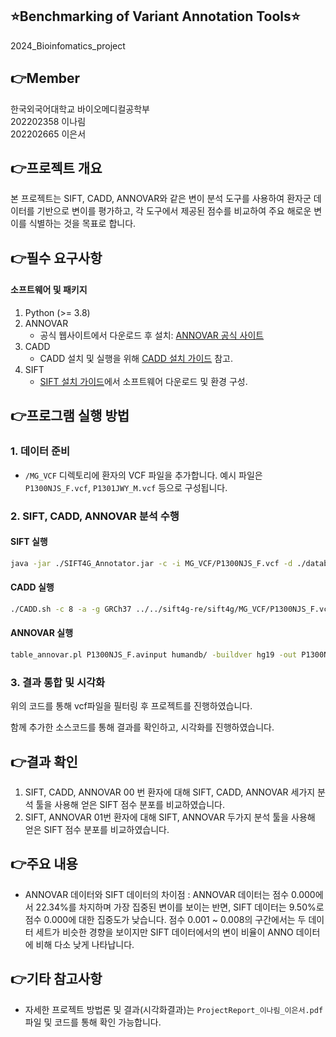 ## ⭐Benchmarking of Variant Annotation Tools⭐
2024_Bioinfomatics_project

## 👉Member
한국외국어대학교 바이오메디컬공학부 <br>
202202358 이나림 <br>
202202665 이은서

## 👉프로젝트 개요
본 프로젝트는 SIFT, CADD, ANNOVAR와 같은 변이 분석 도구를 사용하여 환자군 데이터를 기반으로 변이를 평가하고, 각 도구에서 제공된 점수를 비교하여 주요 해로운 변이를 식별하는 것을 목표로 합니다.

## 👉필수 요구사항

#### **소프트웨어 및 패키지**
1. Python (>= 3.8)
2. ANNOVAR
   - 공식 웹사이트에서 다운로드 후 설치: [ANNOVAR 공식 사이트](http://www.openbioinformatics.org/annovar/)
3. CADD
   - CADD 설치 및 실행을 위해 [CADD 설치 가이드](https://cadd.gs.washington.edu/) 참고.
4. SIFT
   - [SIFT 설치 가이드](http://sift.jcvi.org/)에서 소프트웨어 다운로드 및 환경 구성.

## 👉프로그램 실행 방법

### 1. 데이터 준비
- `/MG_VCF` 디렉토리에 환자의 VCF 파일을 추가합니다. 예시 파일은 `P1300NJS_F.vcf`, `P1301JWY_M.vcf` 등으로 구성됩니다.

### 2. SIFT, CADD, ANNOVAR 분석 수행
#### **SIFT 실행**
```bash
java -jar ./SIFT4G_Annotator.jar -c -i MG_VCF/P1300NJS_F.vcf -d ./databases/GRCh37.74/ -r output2
```

#### **CADD 실행**
```bash
./CADD.sh -c 8 -a -g GRCh37 ../../sift4g-re/sift4g/MG_VCF/P1300NJS_F.vcf
```

#### **ANNOVAR 실행**
```bash
table_annovar.pl P1300NJS_F.avinput humandb/ -buildver hg19 -out P1300NJS_F_anno -remove -protocol refGene,cytoBand,exac03,avsnp147,dbnsfp30a -operation gx,r,f,f,f -nastring . -csvout -polish -xref example/gene_xref.txt
```

### 3. 결과 통합 및 시각화
위의 코드를 통해 vcf파일을 필터링 후 프로젝트를 진행하였습니다.

함께 추가한 소스코드를 통해 결과를 확인하고, 시각화를 진행하였습니다.



## 👉결과 확인
  
1) SIFT, CADD, ANNOVAR 
00 번 환자에 대해 SIFT, CADD, ANNOVAR 세가지 분석 툴을 사용해 얻은 SIFT 점수 분포를 비교하였습니다.
2) SIFT, ANNOVAR 
01번 환자에 대해 SIFT, ANNOVAR 두가지 분석 툴을 사용해 얻은 SIFT 점수 분포를 비교하였습니다.


## 👉주요 내용

- ANNOVAR 데이터와 SIFT 데이터의 차이점 : ANNOVAR 데이터는 점수 0.000에서 22.34%를 
차지하며 가장 집중된 변이를 보이는 반면, SIFT 데이터는 9.50%로 점수 0.000에 대한 집중도가 
낮습니다. 점수 0.001 ~ 0.008의 구간에서는 두 데이터 세트가 비슷한 경향을 보이지만 SIFT 
데이터에서의 변이 비율이 ANNO 데이터에 비해 다소 낮게 나타납니다.

## 👉기타 참고사항

- 자세한 프로젝트 방법론 및 결과(시각화결과)는 `ProjectReport_이나림_이은서.pdf` 파일 및 코드를 통해 확인 가능합니다.
